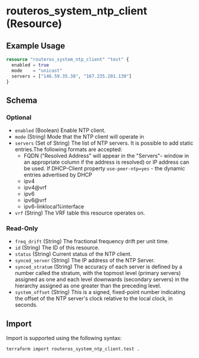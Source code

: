 # routeros_system_ntp_client (Resource)


## Example Usage
```terraform
resource "routeros_system_ntp_client" "test" {
  enabled = true
  mode    = "unicast"
  servers = ["146.59.35.38", "167.235.201.139"]
}
```

<!-- schema generated by tfplugindocs -->
## Schema

### Optional

- `enabled` (Boolean) Enable NTP client.
- `mode` (String) Mode that the NTP client will operate in
- `servers` (Set of String) The list of NTP servers. It is possible to add static entries.The following formats are accepted:
  * FQDN ("Resolved Address" will appear in the "Servers"- window in an appropriate column if the address is resolved) or IP address can be used. If DHCP-Client property `use-peer-ntp=yes` - the dynamic entries advertised by DHCP
  * ipv4
  * ipv4@vrf
  * ipv6
  * ipv6@vrf
  * ipv6-linklocal%interface
- `vrf` (String) The VRF table this resource operates on.

### Read-Only

- `freq_drift` (String) The fractional frequency drift per unit time.
- `id` (String) The ID of this resource.
- `status` (String) Current status of the NTP client.
- `synced_server` (String) The IP address of the NTP Server.
- `synced_stratum` (String) The accuracy of each server is defined by a number called the stratum, with the topmost level (primary servers) assigned as one and each level downwards (secondary servers) in the hierarchy assigned as one greater than the preceding level.
- `system_offset` (String) This is a signed, fixed-point number indicating the offset of the NTP server's clock relative to the local clock, in seconds.

## Import
Import is supported using the following syntax:
```shell
terraform import routeros_system_ntp_client.test .
```
